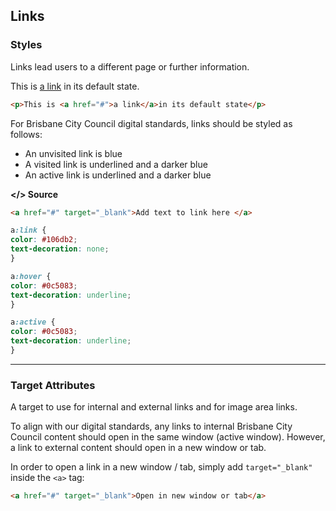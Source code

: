 ## Links

### Styles

Links lead users to a different page or further information.

This is [a link](javascript:void%280%29;) in its default state.

```html
<p>This is <a href="#">a link</a>in its default state</p>
```

For Brisbane City Council digital standards, links should be styled as follows:

* An unvisited link is blue
* A visited link is underlined and a darker blue 
* An active link is underlined and a darker blue 

**&lt;/&gt; Source**

```html
<a href="#" target="_blank">Add text to link here </a> 
```

```css
a:link {
color: #106db2;
text-decoration: none;
}

a:hover {
color: #0c5083;
text-decoration: underline;
}

a:active {
color: #0c5083;
text-decoration: underline;
}

```

---

### Target Attributes

A target to use for internal and external links and for image area links.

To align with our digital standards, any links to internal Brisbane City Council content should open in the same window \(active window\). However, a link to external content should open in a new window or tab.

In order to open a link in a new window / tab, simply add `target="_blank"` inside the `<a>` tag:

```html
<a href="#" target="_blank">Open in new window or tab</a>
```



